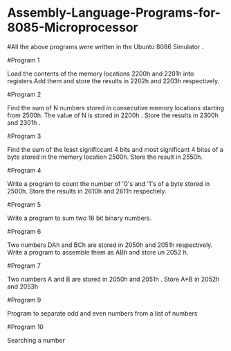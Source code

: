 # Assembly-Language-Programs-for-8085-Microprocessor

#All the above programs were written in the Ubuntu 8086 Simulator .


#Program 1 

Load the contents of the memory locations 2200h and 2201h into registers.Add them and store the results in 2202h and 2203h respectively.

#Program 2

Find the sum of N numbers stored in consecutive memory locations starting from 2500h. The value of N is stored in 2200h . Store the results in 2300h and 2301h .

#Program 3

Find the sum of the least significcant 4 bits and most significant 4 bitss of a byte stored in the memory location 2500h. Store the result in 2550h.

#Program 4

Write a program to count the number of '0's and '1's of a byte stored in 2500h. Store the results in 2610h and 2611h respectiely.

#Program 5

Write a program to sum two 16 bit binary numbers.

#Program 6

Two numbers DAh and BCh are stored in 2050h and 2051h respectively. Write a program to assemble them as ABh and store un 2052 h.

#Program 7

Two numbers A and B are stored in 2050h and 2051h . Store A*B in 2052h and 2053h

#Program 9

Program to separate odd and even numbers from a list of numbers

#Program 10

Searching a number 
